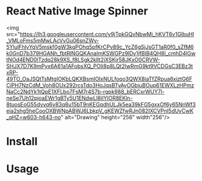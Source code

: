 # React Native Image Spinner

<img src="https://lh3.googleusercontent.com/y9jTpkGQvNbwMi_hKVT6v1GlbuHl_VMLoFms5mMwLAcVvGu06snZWv-5YlulFhlyYqV5mskf0gW3kgPOhq5pfKrCPv89c_YcZ6gSjJsGT1aR0f0_sZfM6k0GnD7b379HGANh_fbtRlNGQKAnaImKSWGPz9lDv1jfBIB4QH8I_cmhD4lGwtNOd4END0lTzdq28k9XS_f8LSgk2klIt2iXSKjr58JKxO0CRVW-SHJX7D7K9mPyx6A61a1AFobsXQ_POIi8p8LQt2IwRmG9kt9VCDGsC3EBz3txRP-49TO_OaJSQtTsMtgIOKbLQKXBsmIOIxNULfoqo3QWX8iaTfZRpua6xiztG6FCjPH7NzCdM_Voh8OUx292rcsTdo3HoJqsBTyAyOGbiuBOup61EWXLzHPmzNaCc2NdYk1tQpE1XFLbo7FsM7r4S7b-rqpk988_bERCxrWUY7l-neSe7Uh12pjoaEWr1gBTy5U1ENdwLI8jIYlOR8EKln-8tuosEoG55dyvq6v83q8u15bT9nKEGqdhULJk5ea39kFG5gxxOf6y65NnWf3eia2shg5heCooOXBWNpABWJ6LbkpV_gKEWZfwRJn082IXCVPnI5dUyCwK_qHZ=w603-h643-no" alt="Drawing" height="256" width"256"/>

# Install

# Usage
